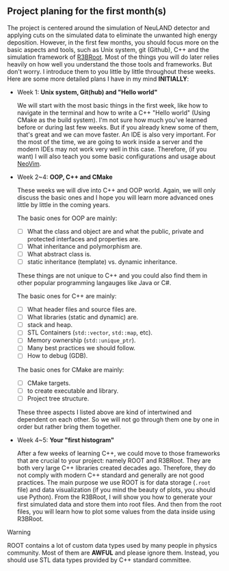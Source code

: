 ## Project planing for the first month(s)

The project is centered around the simulation of NeuLAND detector and applying cuts on the simulated data to eliminate the unwanted high energy deposition. However, in the first few months, you should focus more on the basic aspects and tools, such as Unix system, git (Github), C++ and the simulation framework of [R3BRoot](https://github.com/R3BRootGroup/R3BRoot). Most of the things you will do later relies heavily on how well you understand the those tools and frameworks. But don't worry. I introduce them to you little by little throughout these weeks. Here are some more detailed plans I have in my mind **INITIALLY**:

- Week 1: **Unix system, Git(hub) and "Hello world"**
  
    We will start with the most basic things in the first week, like how to navigate in the terminal and how to write a C++ "Hello world" (Using CMake as the build system). I'm not sure how much you've learned before or during last few weeks. But if you already knew some of them, that's great and we can move faster. An IDE is also very important. For the most of the time, we are going to work inside a server and the modern IDEs may not work very well in this case. Therefore, (if you want) I will also teach you some basic configurations and usage about [NeoVim](https://github.com/neovim/neovim).


- Week 2\~4: **OOP, C++ and CMake**
  
    These weeks we will dive into C++ and OOP world. Again, we will only discuss the basic ones and I hope you will learn more advanced ones little by little in the coming years. 

    The basic ones for OOP are mainly:

    * [ ] What the class and object are and what the public, private and protected interfaces and properties are.
    * [ ] What inheritance and polymorphism are.
    * [ ] What abstract class is.
    * [ ] static inheritance (template) vs. dynamic inheritance.

    These things are not unique to C++ and you could also find them in other popular programming langauges like Java or C#.

    The basic ones for C++ are mainly:

    * [ ] What header files and source files are.
    * [ ] What libraries (static and dynamic) are.
    * [ ] stack and heap.
    * [ ] STL Containers (`std::vector`, `std::map`, etc).
    * [ ] Memory ownership (`std::unique_ptr`).
    * [ ] Many best practices we should follow.
    * [ ] How to debug (GDB).

    The basic ones for CMake are mainly:

    * [ ] CMake targets.
    * [ ] to create executable and library.
    * [ ] Project tree structure.
    
    These three aspects I listed above are kind of intertwined and dependent on each other. So we will not go through them one by one in order but rather bring them together.
    
- Week 4\~5: **Your "first histogram"**

    After a few weeks of learning C++, we could move to those frameworks that are crucial to your project: namely ROOT and R3BRoot. They are both very large C++ libraries created decades ago. Therefore, they do not comply with modern C++ standard and generally are not good practices.
    The main purpose we use ROOT is for data storage (`.root` file) and data visualization (if you mind the beauty of plots, you should use Python). From the R3BRoot, I will show you how to generate your first simulated data and store them into root files. And then from the root files, you will learn how to plot some values from the data inside using R3BRoot.

> [!Warning]
> ROOT contains a lot of custom data types used by many people in physics community. Most of them are **AWFUL** and please ignore them. Instead, you should use STL data types provided by C++ standard committee.
